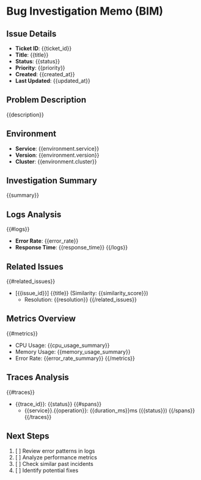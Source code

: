 # Bug Investigation Memo (BIM)

## Issue Details
- **Ticket ID**: {{ticket_id}}
- **Title**: {{title}}
- **Status**: {{status}}
- **Priority**: {{priority}}
- **Created**: {{created_at}}
- **Last Updated**: {{updated_at}}

## Problem Description
{{description}}

## Environment
- **Service**: {{environment.service}}
- **Version**: {{environment.version}}
- **Cluster**: {{environment.cluster}}

## Investigation Summary
{{summary}}

## Logs Analysis
{{#logs}}
- **Error Rate**: {{error_rate}}
- **Response Time**: {{response_time}}
{{/logs}}

## Related Issues
{{#related_issues}}
- [{{issue_id}}] {{title}} (Similarity: {{similarity_score}})
  - Resolution: {{resolution}}
{{/related_issues}}

## Metrics Overview
{{#metrics}}
- CPU Usage: {{cpu_usage_summary}}
- Memory Usage: {{memory_usage_summary}}
- Error Rate: {{error_rate_summary}}
{{/metrics}}

## Traces Analysis
{{#traces}}
- {{trace_id}}: {{status}}
  {{#spans}}
  - {{service}}.{{operation}}: {{duration_ms}}ms ({{status}})
  {{/spans}}
{{/traces}}

## Next Steps
1. [ ] Review error patterns in logs
2. [ ] Analyze performance metrics
3. [ ] Check similar past incidents
4. [ ] Identify potential fixes 